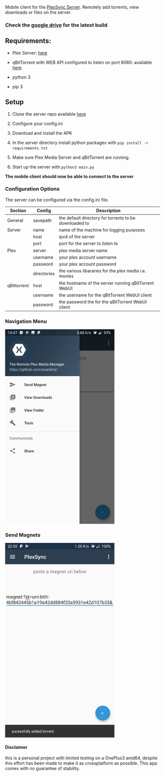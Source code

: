 Mobile client for the [PlexSync Server](https://github.com/euandmj/PlexSync-Server). Remotely add torrents, view downloads or files on the server.

### Check the [google drive](https://drive.google.com/open?id=1einZzj-qU4NlYMcgrXWWuSjrAltXhYRW) for the latest build

<h2>Requirements:</h2>

* Plex Server: [here](https://www.plex.tv/)

* qBitTorrent with WEB API configured to listen on port 8080: available [here](https://www.qbittorrent.org/)

* python 3

* pip 3

<h2>Setup</h2>

1. Clone the server repo available [here](https://github.com/euandmj/PlexSync-Server)

2. Configure your config.ini 

3. Download and install the APK

4. In the server directory install python packages with `pip install -r requirements.txt`

5. Make sure Plex Media Server and qBitTorrent are running. 

6. Start up the server with `python3 main.py`

  **The mobile client should now be able to connect to the server**

### Configuration Options

The server can be configured via the config.ini file.

| Section     	| Config      	| Description                                            	|
|-------------	|-------------	|--------------------------------------------------------	|
| General     	| savepath    	| the default directory for torrents to be downloaded to 	|
| Server      	| name        	| name of the machine for logging purposes               	|
|             	| host        	| ipv4 of the server                                     	|
|             	| port        	| port for the server to listen to                       	|
| Plex        	| server      	| plex media server name                                 	|
|             	| username    	| your plex account username                             	|
|             	| password    	| your plex account password                             	|
|             	| directories 	| the various libararies for the plex media i.e. movies  	|
| qBittorrent 	| host        	| the hostname of the server running qBitTorrent WebUI   	|
|             	| username    	| the username for the qBitTorrent WebUI client          	|
|             	| password    	| the password the for the qBitTorrent WebUI client      	|



<h3>Navigation Menu</h3>
<img src = https://github.com/euandmj/PlexSync-Mobile/blob/master/build_images/menu.jpg width="356" height="633">

<h3>Send Magnets</h3>
<img src = https://github.com/euandmj/PlexSync-Mobile/blob/master/build_images/send_magn.jpg width="356" height="633">

<h4>Disclaimer</h4>
this is a personal project with limited testing on a OnePlus3 amd64, despite this effort has been made to make it as crossplatform as possible. This app comes with no guarantee of stability. 
